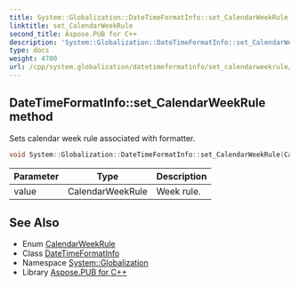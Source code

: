 ```yaml
---
title: System::Globalization::DateTimeFormatInfo::set_CalendarWeekRule method
linktitle: set_CalendarWeekRule
second_title: Aspose.PUB for C++
description: 'System::Globalization::DateTimeFormatInfo::set_CalendarWeekRule method. Sets calendar week rule associated with formatter in C++.'
type: docs
weight: 4700
url: /cpp/system.globalization/datetimeformatinfo/set_calendarweekrule/
---
```

## DateTimeFormatInfo::set_CalendarWeekRule method


Sets calendar week rule associated with formatter.

```cpp
void System::Globalization::DateTimeFormatInfo::set_CalendarWeekRule(CalendarWeekRule value)
```


| Parameter | Type | Description |
| --- | --- | --- |
| value | CalendarWeekRule | Week rule. |

## See Also

* Enum [CalendarWeekRule](../../calendarweekrule/)
* Class [DateTimeFormatInfo](../)
* Namespace [System::Globalization](../../)
* Library [Aspose.PUB for C++](../../../)

